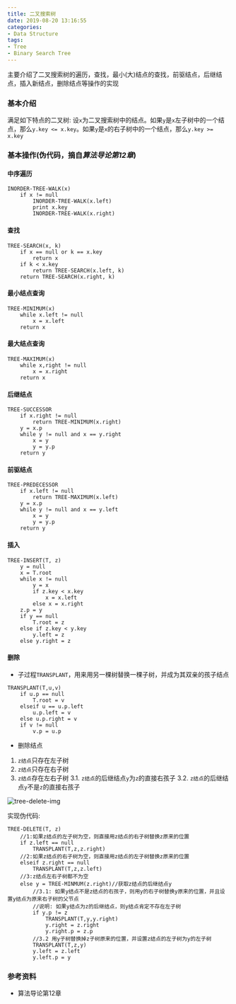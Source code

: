 ```yaml
---
title: 二叉搜索树
date: 2019-08-20 13:16:55
categories:
- Data Structure
tags:
- Tree
- Binary Search Tree
---
```


主要介绍了二叉搜索树的遍历，查找，最小(大)结点的查找，前驱结点，后继结点，插入新结点，删除结点等操作的实现


<!-- more -->

### 基本介绍
满足如下特点的二叉树: 设`x`为二叉搜索树中的结点。如果`y`是`x`左子树中的一个结点，那么`y.key <= x.key`。如果`y`是`x`的右子树中的一个结点，那么`y.key >= x.key`

### 基本操作(伪代码，摘自*算法导论第12章*)
#### 中序遍历 
```
INORDER-TREE-WALK(x)
    if x != null
        INORDER-TREE-WALK(x.left)
        print x.key
        INORDER-TREE-WALK(x.right)
```

#### 查找
```
TREE-SEARCH(x, k)
    if x == null or k == x.key
        return x
    if k < x.key
        return TREE-SEARCH(x.left, k)
    return TREE-SEARCH(x.right, k)
```

#### 最小结点查询
```
TREE-MINIMUM(x)
    while x.left != null
        x = x.left
    return x
```

#### 最大结点查询
```
TREE-MAXIMUM(x)
    while x,right != null
        x = x.right
    return x
```

#### 后继结点
```
TREE-SUCCESSOR
    if x.right != null
        return TREE-MINIMUM(x.right)
    y = x.p
    while y != null and x == y.right
        x = y
        y = y.p
    return y
```

#### 前驱结点
```
TREE-PREDECESSOR
    if x.left != null
        return TREE-MAXIMUM(x.left)
    y = x.p
    while y != null and x == y.left
        x = y
        y = y.p
    return y
```

#### 插入
```
TREE-INSERT(T, z)
    y = null
    x = T.root
    while x != null
        y = x
        if z.key < x.key
            x = x.left
        else x = x.right
    z.p = y
    if y == null
        T.root = z
    else if z.key < y.key
        y.left = z
    else y.right = z
```

#### 删除
- 子过程`TRANSPLANT`，用来用另一棵树替换一棵子树，并成为其双亲的孩子结点
```
TRANSPLANT(T,u,v)
    if u.p == null
        T.root = v
    elseif u == u.p.left
        u.p.left = v
    else u.p.right = v
    if v != null
        v.p = u.p
```

- 删除结点
1. `z结点`只存在左子树
2. `z结点`只存在右子树
3. `z结点`存在左右子树
    3.1. `z结点`的后继结点`y`为`z`的直接右孩子
    3.2. `z结点`的后继结点`y`不是`z`的直接右孩子

![tree-delete-img](二叉搜索树/tree-delete-img.png)

实现伪代码:
```
TREE-DELETE(T, z)
    //1:如果z结点的左子树为空，则直接用z结点的右子树替换z原来的位置
    if z.left == null
        TRANSPLANT(T,z,z.right)
    //2:如果z结点的右子树为空，则直接用z结点的左子树替换z原来的位置
    elseif z.right == null
        TRANSPLANT(T,z,z.left)
    //3:z结点左右子树都不为空
    else y = TREE-MINMUM(z.right)//获取z结点的后继结点y
        //3.1: 如果y结点不是z结点的右孩子，则用y的右子树替换y原来的位置，并且设置y结点为原来右子树的父节点
        //说明: 如果y结点为z的后继结点，则y结点肯定不存在左子树
        if y.p != z
            TRANSPLANT(T,y,y.right)
            y.right = z.right
            y.right.p = z.p
        //3.2 用y子树替换掉z子树原来的位置，并设置z结点的左子树为y的左子树
        TRANSPLANT(T,z,y)
        y.left = z.left
        y.left.p = y
```

### 参考资料
- 算法导论第12章